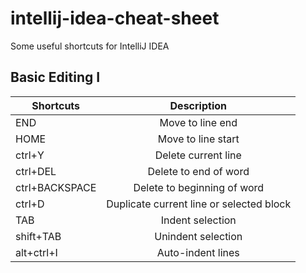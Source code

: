 # intellij-idea-cheat-sheet
Some useful shortcuts for IntelliJ IDEA

## Basic Editing I
| Shortcuts     | Description   |
| ------------- |:-------------:|
| END | Move to line end |
| HOME | Move to line start |
| ctrl+Y | Delete current line |
| ctrl+DEL | Delete to end of word |
| ctrl+BACKSPACE | Delete to beginning of word |
| ctrl+D | Duplicate current line or selected block |
| TAB | Indent selection |
| shift+TAB | Unindent selection |
| alt+ctrl+I | Auto-indent lines |
